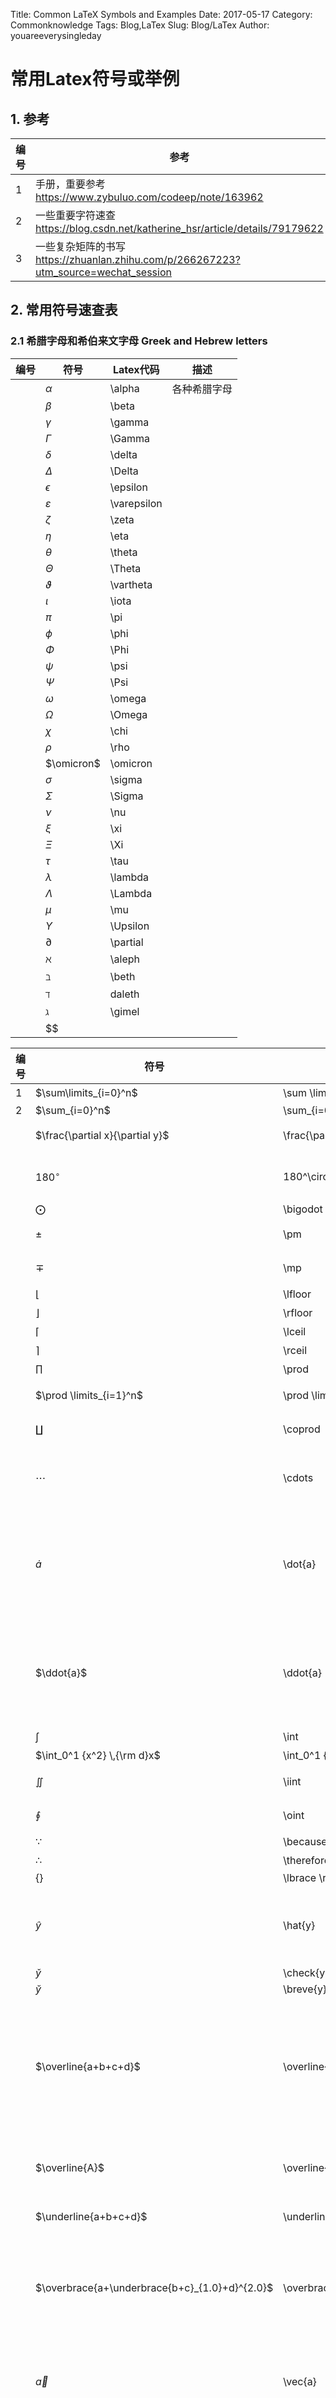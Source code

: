 Title: Common LaTeX Symbols and Examples
Date: 2017-05-17
Category: Commonknowledge
Tags: Blog,LaTex
Slug: Blog/LaTex
Author: youareeverysingleday

# 常用Latex符号或举例

## 1. 参考

|编号|参考|
|---|---|
|1|手册，重要参考<https://www.zybuluo.com/codeep/note/163962>|
|2|一些重要字符速查<https://blog.csdn.net/katherine_hsr/article/details/79179622>|
|3|一些复杂矩阵的书写<https://zhuanlan.zhihu.com/p/266267223?utm_source=wechat_session>|

## 2. 常用符号速查表

### 2.1 希腊字母和希伯来文字母 Greek and Hebrew letters

|编号|符号|Latex代码|描述|
|---|---|---|---|
||$\alpha$|\alpha|各种希腊字母|
||$\beta$|\beta||
||$\gamma$|\gamma||
||$\Gamma$|\Gamma||
||$\delta$|\delta||
||$\Delta$|\Delta||
||$\epsilon$|\epsilon||
||$\varepsilon$|\varepsilon||
||$\zeta$|\zeta||
||$\eta$|\eta||
||$\theta$|\theta||
||$\Theta$|\Theta||
||$\vartheta$|\vartheta||
||$\iota$|\iota||
||$\pi$|\pi||
||$\phi$|\phi||
||$\Phi$|\Phi||
||$\psi$|\psi||
||$\Psi$|\Psi||
||$\omega$|\omega||
||$\Omega$|\Omega||
||$\chi$|\chi||
||$\rho$|\rho||
||$\omicron$|\omicron||
||$\sigma$|\sigma||
||$\Sigma$|\Sigma||
||$\nu$|\nu||
||$\xi$|\xi||
||$\Xi$|\Xi||
||$\tau$|\tau||
||$\lambda$|\lambda||
||$\Lambda$|\Lambda||
||$\mu$|\mu||
||$\Upsilon$|\Upsilon||
||$\partial$|\partial||
||$\aleph$|\aleph||
||$\beth$|\beth||
||$\daleth$|daleth||
||$\gimel$|\gimel||
||$$|||

|编号|符号|Latex代码|描述|
|---|---|---|---|
|1|$\sum\limits_{i=0}^n$|\sum \limits_{i=0}^n|求和|
|2|$\sum_{i=0}^n$|\sum_{i=0}^n||
||$\frac{\partial x}{\partial y}$|\frac{\partial x}{\partial y}|偏导数|
||$180^\circ$|180^\circ|表示摄氏度|
||$\bigodot$|\bigodot||
||$\pm$|\pm|正负号|
||$\mp$|\mp|正负号|
||$\lfloor$|\lfloor|下界|
||$\rfloor$|\rfloor|下界|
||$\lceil$|\lceil|上界|
||$\rceil$|\rceil|上界|
||$\prod$|\prod|连乘|
||$\prod \limits_{i=1}^n$|\prod \limits_{i=1}^n|连乘示例|
||$\coprod$|\coprod|N元余积|
||$\cdots$|\cdots|3个点，表示省略|
||$\dot{a}$|\dot{a}|一阶导数，变量上加一个点|
||$\ddot{a}$|\ddot{a}|二阶导数，变量上加两个点|
||$\int$|\int|积分|
||$\int_0^1 {x^2} \,{\rm d}x$|\int_0^1 {x^2} \,{\rm d}x|积分|
||$\iint$|\iint|双重积分|
||$\oint$|\oint|曲线积分|
||$\because$|\because|因为|
||$\therefore$|\therefore|所以|
||$\lbrace \rbrace$|\lbrace \rbrace||
||$\hat{y}$|\hat{y}|加帽，一般表示期望|
||$\check{y}$|\check{y}||
||$\breve{y}$|\breve{y}||
||$\overline{a+b+c+d}$|\overline{a+b+c+d}|上面加线，表示补集或者表示平均值|
||$\overline{A}$|\overline{A}|表示补集或均值|
||$\underline{a+b+c+d}$|\underline{a+b+c+d}|下面加线|
||$\overbrace{a+\underbrace{b+c}_{1.0}+d}^{2.0}$|\overbrace{a+\underbrace{b+c}_{1.0}+d}^{2.0}|上下加括号，并填写对应的值|
||$\vec{a}$|\vec{a}|向量，变量上加箭头|
||$\widehat{a}$|\widehat{a}|(线性回归，直线方程) a尖，变量上加上三角|
||$\widetilde{a}$|\widetilde{a}|颚化符号  等价无穷小，变量上加波浪线|
||$\boldsymbol{X}$|\boldsymbol{X}|加粗，表示向量或者矩阵|
||$\mathbf{X}$|\mathbf{X}|加粗，表示向量或者矩阵|
||$\pmb{C}$|\pmb{C}|加粗|
||$\mathbb{N}$|\mathbb{N}|自然数集|
||$\mathbb{Z}$|\mathbb{Z}|整数集|
||$\mathbb{Q}$|\mathbb{Q}|有理数|
||$\mathbb{R}^{m\times n}$|\mathbb{R}^{m\times n}|实数集|
||$\mathbb{A}$|\mathbb{A}|无理集|
||$\mathbb{C}$|\mathbb{C}|复数集|
||$\sqrt{2}$|\sqrt{2}|开方，根号，开平方|
||$1\quad 2$|\quad|空格|
||$1\qquad 2$|\qquad|空2个格|
||$1\text{   } 2$|\text{   }|空3个格，**这种无法实现**|
||$1\; 2$|\;|空半格|
||$1\, 2$|\,|空半格|
||$\overleftarrow{xy}$|\overleftarrow{xy}|上方添加左箭头|
||$\overleftrightarrow{xy}$|\overleftrightarrow{xy}|上方添加双向箭头|
||$\rm{Word Style}$|\rm{Word Style}|罗马体|
||$\it{Word Style}$|\it{Word Style}|斜体|
||$\bf{Word Style}$|\bf{Word Style}|粗体|
||$\sf{Word Style}$|\sf{Word Style}|等线体|
||$\tt{Word Style}$|\tt{Word Style}|打字机体|
||$\frak{Word Style}$|\frak{Word Style}|旧德式字体|
||$\mathcal{WORD STYLE}$|\mathcal{Word Style}|花体（数学符号等），**仅大写可用**|
||$\mathbb{WORD STYLE}$|\mathbb{Word Style}|黑板粗体（定义域等），**仅大写可用**|
||$\mit{WORD STYLE}$|\mit{Word Style}|数学斜体，不支持，**仅大写可用**|
||$\scr{WORD STYLE}$|\scr{Word Style}|手写体，不支持，**仅大写可用**|
||$\boldsymbol{D}$|\boldsymbol{D}|**表示向量或者矩阵的加粗斜体**|
||$\color{red}{Latex}$|\color{red}{Latex}|给文字添加颜色，相关颜色详见下面的例子|
||$A \overset{some sentence}{=} B$|\overset{some sentence}{=}|文字在等号上面|
||$A \underset{some sentence}{=} B$|\underset{some sentence}{=}|文字在等号下面|
||$$|||

### 2.5 标准函数名 standard function names

|编号|符号|Latex代码|描述|
|---|---|---|---|
||$\arccos$|\arccos|反余弦|
||$\arcctg$|\arcctg|反余切|
||$\arcsin$|\arcsin|反正弦|
||$\arctan$|\arctan|反正切|
||$\cos$|\cos|余弦|
||$\csc$|\csc|余割|
||$\ctg$|\ctg|余切|
||$\exp$|\exp|以e为底的指数|
||$\lg$|\lg|以10为底的对数|
||$\lim$|\lim|求极限|
||$\ln$|\ln|以e为底的对数|
||$\log$|\log|对数|
||$\min$|\min|求最小值|
||$\max$|\max|求最大值|
||$\Pr$|\Pr|求概率|
||$\sin$|\sin|正弦|
||$\tan$|\tan|正切|
||$\log_{a}{x}$|\log{x}|以a为底的对数|
||$\ln{x}$|\ln{x}|以e为底的对数|
||$\lg{x}$|\lg{x}|以10为底的对数|
||$\sin\theta$|\sin\theta|正弦|
||$\cos\theta$|\cos\theta|余弦|
||$\tan\theta$|\tan\theta|正切|
||$\cot\theta$|\cot\theta|余切|
||$\arctan\theta$|\tan\theta|反正切|
||$\arcsin\frac{L}{r}$|\arcsin\frac{L}{r}|反正弦|
||$\max H$|\max H|最大值|
||$\log_\alpha x$|\log_\alpha x|以$\alpha$为底的对数|
||$\gcd(T,U,V,W,X)$|\gcd(T,U,V,W,X)||
||$\arg x$|\arg x||
||$a \bmod b$|a \bmod b|求余|
||$\lim \limits_{\rho \rightarrow 0} \frac{\Delta x}{\Delta y}$|\lim \limits_{\rho \rightarrow 0} \frac{\Delta x}{\Delta y}|极限|
||$\lim_{t\to n}T$|\lim_{t\to n}T|极限|
||$$|||

### 2.6 逻辑运算符或者关系运算法 binary operation/ relation symbols

|编号|符号|Latex代码|描述|
|---|---|---|---|
||$\wedge$|\wedge|逻辑且|
||$\vee$|\vee|逻辑或|
||$\mid$|\mid|竖线|
||$\bigoplus$|\bigoplus|异或|
||$\geqslant$|\geqslant|大于等于|
||$\leqslant$|\leqslant|小于等于|
||$\leq$|\leq|大于等于|
||$\geq$|\geq|小于等于|
||$\neq$|\neq|不等于|
||$\equiv$|\equiv|恒等|
||$\coloneqq$|\coloneqq|定义|
||$\not ={}$|\not ={}|不等于|
||$\approx$|\approx|约等于|
||$\sim$|\sim|约等于|
||$\propto$|\propto|正比于|
||$\widehat{=}$|\widehat{=}|相关于|
||$\cup$|\cup|并集|
||$\cap$|\cap|交集|
||$\bigcap$|\bigcap|交集|
||$\bigvee$|\bigvee|逻辑或|
||$\bigwedge$|\bigwedge|逻辑与|
||$\biguplus$|\biguplus|多重集|
||$\bigsqcup$|\bigsqcup||
||$\sim$|\sim||
||$\backsim$|\backsim||
||$\cong$|\cong||
||$\not>$|\not>|不大于|
||$\not<$|\not<|不小于|
||$\in$|\in|属于|
||$\ni$|\ni|属于|
||$\notin$|\notin|不属于|
||$\not\ni$|\not\ni|不属于|
||$\emptyset$|\emptyset|空集|
||$\subset$|\subset|子集|
||$\not\subset$|\not\subset|非子集|
||$\subseteq$|\subseteq|真子集|
||$\supseteq$|\supseteq||
||$\top$|\top||
||$\bot$|\bot|两个几何概念互相垂直；或表示两个事件互相独立|
||$\times$|\times|一般乘号、乘法、叉|
||$\cdot$|\cdot|点乘|
||$\ast$|\ast|乘号|
||$\odot$|\odot|圈乘|
||$\circ$|\circ||
||$\bigotimes$|\bigotimes|克罗内克积|
||$\div$|\div|一般除号|
||$\propto$|\propto|正比于|
||$\triangleq$|\triangleq||
||$\bigcirc$|\bigcirc|圆圈|
||$$|||

### 2.7 箭头符号 arrorw symbols

|编号|符号|Latex代码|描述|
|---|---|---|---|
||$\Uparrow$|\uparrow|各种箭头|
||$\Uparrow$|\Uparrow||
||$\downarrow$|\downarrow||
||$\Downarrow$|\Downarrow||
||$\leftarrow$|\leftarrow||
||$\Leftarrow$|\Leftarrow||
||$\rightarrow$|\rightarrow||
||$\Rightarrow$|\Rightarrow|推出|
||$\updownarrow$|\updownarrow||
||$\Updownarrow$|\Updownarrow||
||$\leftrightarrow$|\leftrightarrow||
||$\Leftrightarrow$|\Leftrightarrow||
||$\Longleftrightarrow$|\Longleftrightarrow||
||$\Longleftarrow$|\Longleftarrow||
||$\longleftarrow$|\longleftarrow||
||$\longrightarrow$|\longrightarrow||
||$\Longrightarrow$|\Longrightarrow||
||$\mapsto$|\mapsto||
||$\longmapsto$|\longmapsto||
||$\nRightarrow$|\nRightarrow|不能推出|
||$\nLeftarrow$|\nLeftarrow||
||$\nLeftrightarrow$|\nLeftrightarrow||
||$$|||

### 2.8 杂项符号 miscellaneous symbols

|编号|符号|Latex代码|描述|
|---|---|---|---|
||$\forall$|\forall|任意|
||$\exists$|\exists|存在|
||$\nexists$|\nexists|不存在|
||$\complement$|\complement||
||$\angle A$|\angle A|角A|
||$\measuredangle A$|\measuredangle A|测量角|
||$\surd$|\surd|勾、正确的|
||$\square$|\square|方块|
||$\varnothing$|\varnothing|空变量|
||$\emptyset$|\emptyset|空集|
||$\ddots$|\ddots|斜着三点，注意没有反斜线的三点|
||$\cdots$|\cdots|横着三点|
||$\vdots$|\vdots|竖着三点|
||$\ldots$|\ldots|横着三点|
||$\infty$|\infty|无穷大|
||$\nabla$|\nabla|梯度|
||$$|||

## 3. 重要例子和不方便在表格中显示的公式

1. 更改文字颜色，将\\color{}大括号中的颜色替换即可。：
    代码：\color{red}{Latex \quad color \quad of \quad word}

    |编号|符号|Latex代码|说明|
    |---|---|---|---|
    |1|$\color{black}{Latex \quad color \quad of \quad word}$|black||
    |2|$\color{silver}{Latex \quad color \quad of \quad word}$|silver||
    |3|$\color{maroon}{Latex \quad color \quad of \quad word}$|maroon||
    |4|$\color{yellow}{Latex \quad color \quad of \quad word}$|yellow||
    |5|$\color{olive}{Latex \quad color \quad of \quad word}$|olive||
    |6|$\color{teal}{Latex \quad color \quad of \quad word}$|teal||
    |7|$\color{blue}{Latex \quad color \quad of \quad word}$|blue||
    |8|$\color{purple}{Latex \quad color \quad of \quad word}$|purple||
    |9|$\color{grey}{Latex \quad color \quad of \quad word}$|grey||
    |10|$\color{white}{Latex \quad color \quad of \quad word}$|white||
    |11|$\color{red}{Latex \quad color \quad of \quad word}$|red||
    |12|$\color{lime}{Latex \quad color \quad of \quad word}$|lime||
    |13|$\color{green}{Latex \quad color \quad of \quad word}$|green||
    |14|$\color{auqa}{Latex \quad color \quad of \quad word}$|auqa||
    |15|$\color{navy}{Latex \quad color \quad of \quad word}$|navy||
    |16|$\color{fuchsia}{Latex \quad color \quad of \quad word}$|fuchsia||

2. 在\text{}中可以再插入公式。**这种写法可以在行间公式中使用，在行内公式中无法正确显示**。
    $$f(n)= \begin{cases} n/2, & \text {if $n$ is even} \\ 3n+1, & \text{if $n$ is odd} \end{cases}
    $$

        代码：f(n)= \begin{cases} n/2, & \text {if $n$ is even} \\ 3n+1, & \text{if $n$ is odd} \end{cases}

3. 公式编号，**注意只能在行间公式中使用，不能在行内公式中使用**。
    $$x+y = z \tag{1.1}$$
        代码：x+y = z \tag{1.1}

4. 最常用的多行公式或者证明过程可以使用，在后面的4.3中也专门说明了alignde是最好用的：
    $$
        \begin{aligned}
        & \text{不失一般性的设某个子群的2个陪集分别是：}g_1H, g_2H \\
        & \because g_1H, g_2H\text{之间存在交集，不失一般性的设两个陪集之间存在一个公共元素为}g_1h_1 = g_2h_2 \\
        & \Rightarrow g_1 = g_2h_2h_1^{-1} \\
        & \text{令：}h_3 = h_2h_1^{-1} \\
        & g_1H = g_2h_3H \\
        & \because \text{群的封闭性} \\
        & \therefore h_3H \in H \\
        & g_1H = g_2h_3H = g_2H \\
        & \text{两个陪集完全相等。}
        \end{aligned}
    $$
        代码：
        \begin{aligned}
        & \text{不失一般性的设某个子群的2个陪集分别是：}g_1H, g_2H \\
        & \because g_1H, g_2H\text{之间存在交集，不失一般性的设两个陪集之间存在一个公共元素为}g_1h_1 = g_2h_2 \\
        & \Rightarrow g_1 = g_2h_2h_1^{-1} \\
        & \text{令：}h_3 = h_2h_1^{-1} \\
        & g_1H = g_2h_3H \\
        & \because \text{群的封闭性} \\
        & \therefore h_3H \in H \\
        & g_1H = g_2h_3H = g_2H \\
        & \text{两个陪集完全相等。}
        \end{aligned}

5. 数据表，没有具体含义：
    $$
    \begin{matrix}
    a_{11} & a_{12} & \cdots & a_{1n} \\
    a_{21} & a_{22} & \cdots & a_{2n} \\
    \vdots & \vdots & \ddots & \vdots \\
    a_{n1} & a_{n2} & \cdots & a_{nn}
    \end{matrix}
    $$

        代码：
        \begin{matrix}
        a_{11} & a_{12} & \cdots & a_{1n} \\
        a_{21} & a_{22} & \cdots & a_{2n} \\
        \vdots & \vdots & \ddots & \vdots \\
        a_{n1} & a_{n2} & \cdots & a_{nn}
        \end{matrix}
6. 注意在{array}后面有个{l}是必须的。
    $$
    \begin{array}{l}
    a & b \\
    c & d
    \end{array}
    $$
        代码：
            \begin{array}{l}
            a & b \\
            c & d
            \end{array}
7. 行列式：
    $$
    \boldsymbol{D}=\begin{vmatrix}
        a_{11} & \cdots & a_{1k} &   &   &   \\
        \vdots &   & \vdots &   & 0 &   \\
        a_{k1} & \cdots & a_{kk} &   &   &   \\
        c_{11} & \cdots & c_{1k} & b_{11} & \cdots & b_{1n}\\
        \vdots &   & \vdots & \vdots &  & \vdots\\
        c_{n1} & \cdots & c_{nk} & b_{n1} & \cdots & b_{nn}
        \end{vmatrix}
    $$
        代码：
        \boldsymbol{D}=\begin{vmatrix}
        a_{11} & \cdots & a_{1k} &   &   &   \\
        \vdots &   & \vdots &   & 0 &   \\
        a_{k1} & \cdots & a_{kk} &   &   &   \\
        c_{11} & \cdots & c_{1k} & b_{11} & \cdots & b_{1n}\\
        \vdots &   & \vdots & \vdots &  & \vdots\\
        c_{n1} & \cdots & c_{nk} & b_{n1} & \cdots & b_{nn}
        \end{vmatrix}

    $$\boldsymbol{D}=\begin{vmatrix}
        a_{11} & a_{12} & \cdots & a_{1n} \\
        \vdots & \vdots & \ddots & \vdots \\
        a^{'}_{i1} & a^{'}_{i2} & \cdots & a^{'}_{in} \\
        \vdots & \vdots & \ddots & \vdots \\
        a_{n1} & a_{n2} & \cdots & a_{nn}
        \end{vmatrix}
    $$
        代码：
        \boldsymbol{D}=\begin{vmatrix}
        a_{11} & a_{12} & \cdots & a_{1n} \\
        \vdots & \vdots & \ddots & \vdots \\
        a^{'}_{i1} & a^{'}_{i2} & \cdots & a^{'}_{in} \\
        \vdots & \vdots & \ddots & \vdots \\
        a_{n1} & a_{n2} & \cdots & a_{nn}
        \end{vmatrix}

8. 矩阵：
    $$
    \boldsymbol{D}=
    \begin{bmatrix}
    a & b \\
    c & d
    \end{bmatrix}
    $$
        代码：
            \boldsymbol{D}=
            \begin{bmatrix}
            a & b \\
            c & d
            \end{bmatrix}

9. 分段公式：
    $$
    L(Y,f(x))=
    \begin{cases}
    1, Y!=f(x) \\
    0, Y = f(x)
    \end{cases}
    $$
        代码：
            L(Y,f(x))=
            \begin{cases}
            1, Y!=f(x) \\
            0, Y = f(x)
            \end{cases}

10. 多行公式，[参考](https://blog.csdn.net/hu3350261/article/details/104902011)。**注意这个equation是带编号的，如果不需要带编号的直接使用aligned就可以了**。：

    $$
    \begin{equation}
    \begin{aligned}
        &\dot{\boldsymbol{x}}=A \boldsymbol{x}+B \boldsymbol{u}
        , \quad 
        \boldsymbol{x}(0)=\boldsymbol{x}_{0}\\
        &y=C x+D u
    \end{aligned}
    \end{equation}
    $$
        代码:
        \begin{equation}
        \begin{aligned}
            &\dot{\boldsymbol{x}}=A \boldsymbol{x}+B \boldsymbol{u}
            , \quad 
            \boldsymbol{x}(0)=\boldsymbol{x}_{0}\\
            &y=C x+D u
        \end{aligned}
        \end{equation}

11. 带大括号的多行公式，[参考](https://blog.csdn.net/yen_csdn/article/details/79966985)：
    $$
    L(Y,f(x))=
    \left\{
    \begin{cases}
        1, Y!=f(x) \\
        0, Y = f(x)
    \end{cases}
    \right.
    $$
        代码：
        L(Y,f(x))=
        \left\{
        \begin{cases}
        1, Y!=f(x) \\
        0, Y = f(x)
        \end{cases}
        \right.

## 4. 多行公式

### 4.1 参考

   1. 参考1<https://zhuanlan.zhihu.com/p/266061200>

### 4.2 array用法

### 4.2.1 array使用说明

1. **组成公式最好使用aligned，array用来排矩阵比较合适**。
2. **array需要搭配参数才能正常显示公式**。l-代表left（左对齐）、r-代表right(右对齐）、c-代表center(居中对齐）。而空花括号对应的是默认对齐方式--左对齐。

#### 4.2.2 array示例

1. 简单示例
   $$
    \begin{array}{l}
        a + b = 1 \\
        c + d + e = 2
    \end{array}
   $$
        代码：
        \begin{array}{l}
            a + b = 1 \\
            c + d + e = 2
        \end{array}

   $$
    \begin{array}{r}
        a + b = 1 \\
        c + d + e = 2
    \end{array}
   $$
        代码：
        \begin{array}{r}
            a + b = 1 \\
            c + d + e = 2
        \end{array}

### 4.3 align/aligned用法

#### 4.3.1. 说明

1. **排公式还是用aligned最合适**。
2. 我们最为推荐的是align环境(也可以写成aligned）。**align和aligned的区别在于align中的每行公式都有编号，aligned中的每行公式没有编号**。一般常用aligned。
3. &在aligned中就是控制对齐的位置。默认情况就是右对齐。详见简单示例1。

#### 4.3.2. 简单示例

1. 简单示例
    $$
    \begin{aligned}
        a + b = 1 \\
        c + d + e = 2
    \end{aligned}
    $$
        代码：
        \begin{aligned}
            a + b = 1 \\
            c + d + e = 2
        \end{aligned}

2. 带左边大括号
    $$
    \left\{\begin{aligned}
        a + b = 1 \\
        c + d + e = 2
    \end{aligned}\right.
    $$
        代码：
        \left\{\begin{aligned}
            a + b = 1 \\
            c + d + e = 2
        \end{aligned}\right.

3. 带两边大括号
    $$
    \left\{\begin{aligned}
        a + b = x + y \\
        c + d + e = z + w + u \\
        f = v
    \end{aligned}\right\{
    $$
        代码：
        \left\{\begin{aligned}
            a + b &= x + y \\
            c + d + e &= z + w + u \\
            f &= v
        \end{aligned}\left\{

4. 等号对齐
    $$
    \left\{\begin{aligned}
        a + b &= x + y \\
        c + d + e &= z + w + u \\
        f &= v
    \end{aligned}\right.
    $$
        代码：
        \left\{\begin{aligned}
            a + b &= x + y \\
            c + d + e &= z + w + u \\
            f &= v
        \end{aligned}\right.

5. 控制对齐位置
    $$
    \left\{\begin{aligned}
        & a + b &= &x + y \\
        & c + d + e &= &z + w + u \\
        & f &= &v
    \end{aligned}\right.
    $$
        代码：
        \left\{\begin{aligned}
            & a + b &= &x + y \\
            & c + d + e &= &z + w + u \\
            & f &= &v
        \end{aligned}\right.

6. 添加公式备注。注意在参考1中的说明与实践操作对应不上。align还是会在备注之后添加序号，aligned会和参考中的说明一致。
    $$
    \left\{\begin{aligned}
        & a + b &= &x + y && 第一个公式\\
        & c + d + e &= &z + w + u && 第二个公式 \\
        & f &= &v && 第三个公式
    \end{aligned}\right.
    $$
        代码：
        \left\{\begin{aligned}
            & a + b &= &x + y && 第一个公式\\
            & c + d + e &= &z + w + u && 第二个公式 \\
            & f &= &v && 第三个公式
        \end{aligned}\right.
